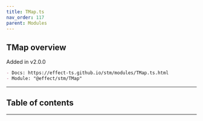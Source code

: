 ```yaml
---
title: TMap.ts
nav_order: 117
parent: Modules
---
```


## TMap overview

Added in v2.0.0

```md
- Docs: https://effect-ts.github.io/stm/modules/TMap.ts.html
- Module: "@effect/stm/TMap"
```

---

<h2 class="text-delta">Table of contents</h2>

---

